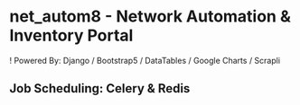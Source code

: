 # net_autom8 - Network Automation & Inventory Portal

! Powered By: Django / Bootstrap5 / DataTables / Google Charts / Scrapli

## Job Scheduling: Celery & Redis
